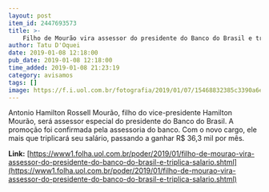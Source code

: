```yaml
---
layout: post
item_id: 2447693573
title: >-
    Filho de Mourão vira assessor do presidente do Banco do Brasil e triplica salário
author: Tatu D'Oquei
date: 2019-01-08 12:18:00
pub_date: 2019-01-08 12:18:00
time_added: 2019-01-08 21:23:19
category: avisamos
tags: []
image: https://f.i.uol.com.br/fotografia/2019/01/07/15468832385c3390a6e678f_1546883238_3x2_rt.jpg
---
```


Antonio Hamilton Rossell Mourão, filho do vice-presidente Hamilton Mourão, será assessor especial do presidente do Banco do Brasil. A promoção foi confirmada pela assessoria do banco. Com o novo cargo, ele mais que triplicará seu salário, passando a ganhar R$ 36,3 mil por mês.

**Link:** [https://www1.folha.uol.com.br/poder/2019/01/filho-de-mourao-vira-assessor-do-presidente-do-banco-do-brasil-e-triplica-salario.shtml](https://www1.folha.uol.com.br/poder/2019/01/filho-de-mourao-vira-assessor-do-presidente-do-banco-do-brasil-e-triplica-salario.shtml)

